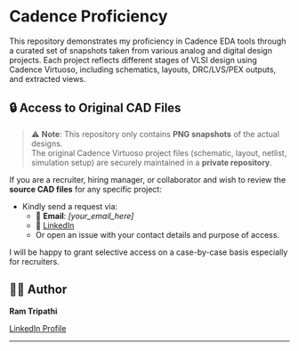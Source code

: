 # Cadence Proficiency

This repository demonstrates my proficiency in Cadence EDA tools through a curated set of snapshots taken from various analog and digital design projects. Each project reflects different stages of VLSI design using Cadence Virtuoso, including schematics, layouts, DRC/LVS/PEX outputs, and extracted views.

## 🔒 Access to Original CAD Files

> ⚠️ **Note**: This repository only contains **PNG snapshots** of the actual designs.  
> The original Cadence Virtuoso project files (schematic, layout, netlist, simulation setup) are securely maintained in a **private repository**.

If you are a recruiter, hiring manager, or collaborator and wish to review the **source CAD files** for any specific project:

- Kindly send a request via:
  - 📧 **Email**: *[your_email_here]*  
  - 💼 [LinkedIn](https://www.linkedin.com/in/ram-tripathi-94365a257)  
  - Or open an issue with your contact details and purpose of access.

I will be happy to grant selective access on a case-by-case basis especially for recruiters.


## 👨‍💻 Author

**Ram Tripathi**  
  
[LinkedIn Profile](https://www.linkedin.com/in/ram-tripathi-94365a257)

---